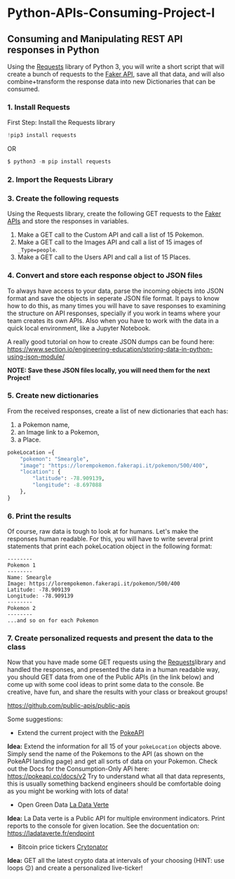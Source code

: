 # Python-APIs-Consuming-Project-I

## Consuming and Manipulating REST API responses in Python

Using the [Requests](https://docs.python-requests.org/en/latest/) library of Python 3, you will write a short script that will create a bunch of requests to the [Faker API](https://fakerapi.it/en), save all that data, and will also combine+transform the response data into new Dictionaries that can be consumed.

### 1. Install Requests

First Step: Install the Requests library

```python
!pip3 install requests
```

OR

```python
$ python3 -m pip install requests
```

### 2. Import the Requests Library

### 3. Create the following requests

Using the Requests library, create the following GET requests to the [Faker APIs](https://fakerapi.it/en) and store the responses in variables.

1. Make a GET call to the Custom API and call a list of 15 Pokemon.
2. Make a GET call to the Images API and call a list of 15 images of `_Type=people`.
3. Make a GET call to the Users API and call a list of 15 Places.

### 4. Convert and store each response object to JSON files

To always have access to your data, parse the incoming objects into JSON format and save the objects in seperate JSON file format. It pays to know how to do this, as many times you will have to save responses to examining the structure on API responses, specially if you work in teams where your team creates its own APIs. Also when you have to work with the data in a quick local environment, like a Jupyter Notebook.

A really good tutorial on how to create JSON dumps can be found here: https://www.section.io/engineering-education/storing-data-in-python-using-json-module/

**NOTE: Save these JSON files locally, you will need them for the next Project!**


### 5. Create new dictionaries

From the received responses, create a list of new dictionaries that each has:

1. a Pokemon name,
2. an Image link to a Pokemon,
3. a Place.

```python
pokeLocation ={
    "pokemon": "Smeargle",
    "image": "https://lorempokemon.fakerapi.it/pokemon/500/400",
    "location": {
        "latitude": -78.909139,
        "longitude": -8.697088
    },
}
```
### 6. Print the results

Of course, raw data is tough to look at for humans. Let's make the responses human readable. 
For this, you will have to write several print statements that print each pokeLocation object in the following format:

````pip
--------
Pokemon 1
--------
Name: Smeargle
Image: https://lorempokemon.fakerapi.it/pokemon/500/400
Latitude: -78.909139
Longitude: -78.909139
--------
Pokemon 2
--------
...and so on for each Pokemon

````


### 7. Create personalized requests and present the data to the class

Now that you have made some GET requests using the [Requests](https://docs.python-requests.org/en/latest/)library and handled the responses, and presented the data in a human readable way, you should GET data from one of the Public APIs (in the link below) and come up with some cool ideas to print some data to the console. Be creative, have fun, and share the results with your class or breakout groups!

https://github.com/public-apis/public-apis

Some suggestions:
- Extend the current project with the [PokeAPI](https://pokeapi.co)

**Idea:** Extend the information for all 15 of your ```pokeLocation``` objects above. Simply send the name of the Pokemons to the API (as shown on the PokeAPI landing page) and get all sorts of data on your Pokemon. Check out the Docs for the Consumption-Only APi here: https://pokeapi.co/docs/v2 
Try to understand what all that data represents, this is usually something backend engineers should be comfortable doing as you might be working with lots of data!


 - Open Green Data [La Data Verte](https://ladataverte.fr/endpoint)
 
 **Idea:** La Data verte is a Public API for multiple environment indicators. Print reports to the console for given location. See the docuentation on: https://ladataverte.fr/endpoint   

 - Bitcoin price tickers [Crytonator](https://www.cryptonator.com/api?__cf_chl_jschl_tk__=pmd_0AMGyQPHVb5Sq4ySFB1UgUiznQ6FpRyCEpAQDigJjEU-1632254019-0-gqNtZGzNAhCjcnBszQeR)
 
 **Idea:** GET all the latest crypto data at intervals of your choosing (HINT: use loops 😉) and create a personalized live-ticker!